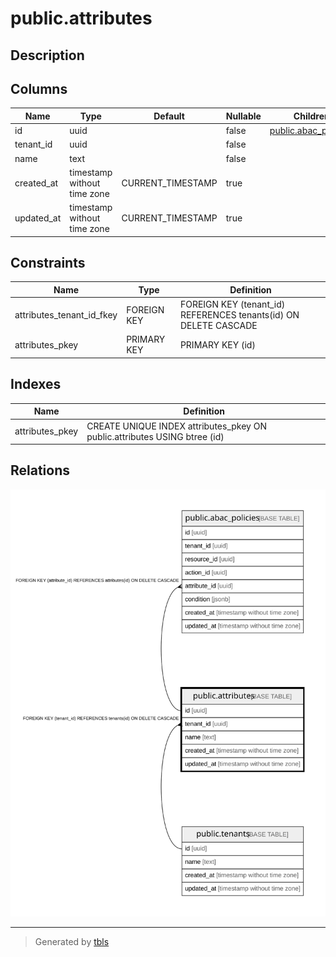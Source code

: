 # public.attributes

## Description

## Columns

| Name | Type | Default | Nullable | Children | Parents | Comment |
| ---- | ---- | ------- | -------- | -------- | ------- | ------- |
| id | uuid |  | false | [public.abac_policies](public.abac_policies.md) |  |  |
| tenant_id | uuid |  | false |  | [public.tenants](public.tenants.md) |  |
| name | text |  | false |  |  |  |
| created_at | timestamp without time zone | CURRENT_TIMESTAMP | true |  |  |  |
| updated_at | timestamp without time zone | CURRENT_TIMESTAMP | true |  |  |  |

## Constraints

| Name | Type | Definition |
| ---- | ---- | ---------- |
| attributes_tenant_id_fkey | FOREIGN KEY | FOREIGN KEY (tenant_id) REFERENCES tenants(id) ON DELETE CASCADE |
| attributes_pkey | PRIMARY KEY | PRIMARY KEY (id) |

## Indexes

| Name | Definition |
| ---- | ---------- |
| attributes_pkey | CREATE UNIQUE INDEX attributes_pkey ON public.attributes USING btree (id) |

## Relations

![er](public.attributes.svg)

---

> Generated by [tbls](https://github.com/k1LoW/tbls)
